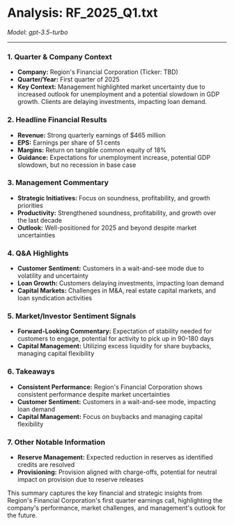 # Analysis: RF_2025_Q1.txt

*Model: gpt-3.5-turbo*

---

### 1. Quarter & Company Context
- **Company:** Region's Financial Corporation (Ticker: TBD)
- **Quarter/Year:** First quarter of 2025
- **Key Context:** Management highlighted market uncertainty due to increased outlook for unemployment and a potential slowdown in GDP growth. Clients are delaying investments, impacting loan demand.

### 2. Headline Financial Results
- **Revenue:** Strong quarterly earnings of $465 million
- **EPS:** Earnings per share of 51 cents
- **Margins:** Return on tangible common equity of 18%
- **Guidance:** Expectations for unemployment increase, potential GDP slowdown, but no recession in base case

### 3. Management Commentary
- **Strategic Initiatives:** Focus on soundness, profitability, and growth priorities
- **Productivity:** Strengthened soundness, profitability, and growth over the last decade
- **Outlook:** Well-positioned for 2025 and beyond despite market uncertainties

### 4. Q&A Highlights
- **Customer Sentiment:** Customers in a wait-and-see mode due to volatility and uncertainty
- **Loan Growth:** Customers delaying investments, impacting loan demand
- **Capital Markets:** Challenges in M&A, real estate capital markets, and loan syndication activities

### 5. Market/Investor Sentiment Signals
- **Forward-Looking Commentary:** Expectation of stability needed for customers to engage, potential for activity to pick up in 90-180 days
- **Capital Management:** Utilizing excess liquidity for share buybacks, managing capital flexibility

### 6. Takeaways
- **Consistent Performance:** Region's Financial Corporation shows consistent performance despite market uncertainties
- **Customer Sentiment:** Customers in a wait-and-see mode, impacting loan demand
- **Capital Management:** Focus on buybacks and managing capital flexibility

### 7. Other Notable Information
- **Reserve Management:** Expected reduction in reserves as identified credits are resolved
- **Provisioning:** Provision aligned with charge-offs, potential for neutral impact on provision due to reserve releases

This summary captures the key financial and strategic insights from Region's Financial Corporation's first quarter earnings call, highlighting the company's performance, market challenges, and management's outlook for the future.